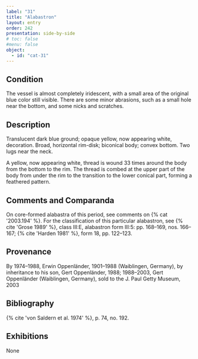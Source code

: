 ```yaml
---
label: "31"
title: "Alabastron"
layout: entry
order: 242
presentation: side-by-side
# toc: false
#menu: false 
object:
  - id: "cat-31"
---
```


## Condition

The vessel is almost completely iridescent, with a small area of the original blue color still visible. There are some minor abrasions, such as a small hole near the bottom, and some nicks and scratches.

## Description

Translucent dark blue ground; opaque yellow, now appearing white, decoration. Broad, horizontal rim-disk; biconical body; convex bottom. Two lugs near the neck.

A yellow, now appearing white, thread is wound 33 times around the body from the bottom to the rim. The thread is combed at the upper part of the body from under the rim to the transition to the lower conical part, forming a feathered pattern.

## Comments and Comparanda

On core-formed alabastra of this period, see comments on {% cat '2003.194' %}. For the classification of this particular alabastron, see {% cite 'Grose 1989' %}, class III:E, alabastron form III:5: pp. 168–169, nos. 166–167; {% cite 'Harden 1981' %}, form 18, pp. 122–123.

## Provenance

By 1974–1988, Erwin Oppenländer, 1901–1988 (Waiblingen, Germany), by inheritance to his son, Gert Oppenländer, 1988; 1988–2003, Gert Oppenländer (Waiblingen, Germany), sold to the J. Paul Getty Museum, 2003

## Bibliography

{% cite 'von Saldern et al. 1974' %}, p. 74, no. 192.

## Exhibitions

None